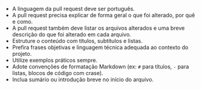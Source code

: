 - A linguagem da pull request deve ser português.
- A pull request precisa explicar de forma geral o que foi alterado, por quê e como.
- A pull request também deve listar os arquivos alterados e uma breve descrição do que foi alterado em cada arquivo.
- Estruture o conteúdo com títulos, subtítulos e listas.
- Prefira frases objetivas e linguagem técnica adequada ao contexto do projeto.
- Utilize exemplos práticos sempre.
- Adote convenções de formatação Markdown (ex: `#` para títulos, `-` para listas, blocos de código com crase).
- Inclua sumário ou introdução breve no início do arquivo.
